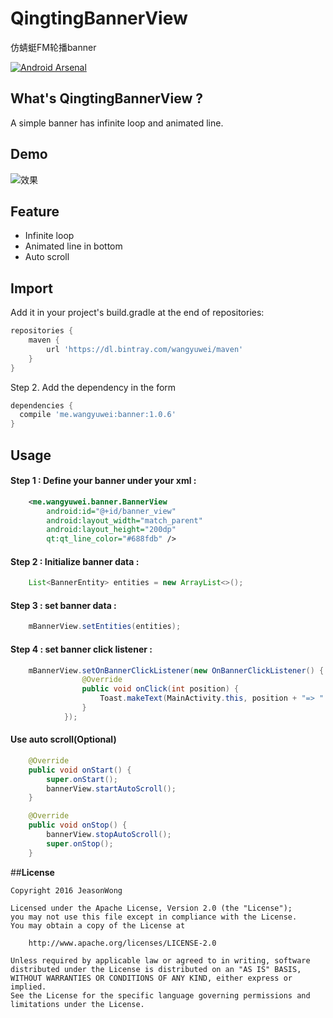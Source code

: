 # QingtingBannerView
仿蜻蜓FM轮播banner

[![Android Arsenal](https://img.shields.io/badge/Android%20Arsenal-QingtingBannerView-green.svg?style=true)](https://android-arsenal.com/details/1/3712)

## What's QingtingBannerView ?
A simple banner has infinite loop and animated line.

## Demo
![效果](http://i1.buimg.com/49cbbddf29cd4882.gif)

## Feature
* Infinite loop
* Animated line in bottom
* Auto scroll

## Import

Add it in your project's build.gradle at the end of repositories:

```gradle
repositories {
    maven {
        url 'https://dl.bintray.com/wangyuwei/maven'
    }
}
```

Step 2. Add the dependency in the form

```gradle
dependencies {
  compile 'me.wangyuwei:banner:1.0.6'
}
```

## Usage
#### Step 1 : Define your banner under your xml  :

```xml
    <me.wangyuwei.banner.BannerView
        android:id="@+id/banner_view"
        android:layout_width="match_parent"
        android:layout_height="200dp"
        qt:qt_line_color="#688fdb" />
```

#### Step 2 : Initialize banner data :

```java
    List<BannerEntity> entities = new ArrayList<>();
```


#### Step 3 : set banner data :
```java
    mBannerView.setEntities(entities);
```

#### Step 4 : set banner click listener :
```java
    mBannerView.setOnBannerClickListener(new OnBannerClickListener() {
                @Override
                public void onClick(int position) {
                    Toast.makeText(MainActivity.this, position + "=> " + entities.get(position).title, Toast.LENGTH_SHORT).show();
                }
            });
```


#### Use auto scroll(Optional)
```java
    @Override
    public void onStart() {
        super.onStart();
        bannerView.startAutoScroll();
    }

    @Override
    public void onStop() {
        bannerView.stopAutoScroll();
        super.onStop();
    }
```


##**License**

```license
Copyright 2016 JeasonWong

Licensed under the Apache License, Version 2.0 (the "License");
you may not use this file except in compliance with the License.
You may obtain a copy of the License at

    http://www.apache.org/licenses/LICENSE-2.0

Unless required by applicable law or agreed to in writing, software
distributed under the License is distributed on an "AS IS" BASIS,
WITHOUT WARRANTIES OR CONDITIONS OF ANY KIND, either express or implied.
See the License for the specific language governing permissions and
limitations under the License.
```

